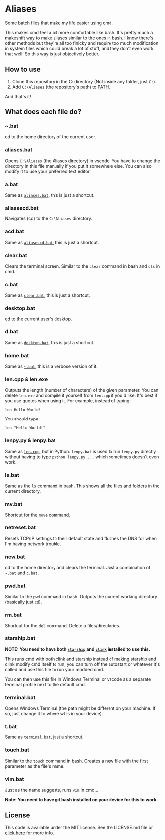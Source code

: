 
# Aliases

Some batch files that make my life easier using cmd.

This makes cmd feel a bit more comfortable like bash. It's pretty much a makeshift way to make aliases similar to the ones in bash. I know there's other methods but they're all too finicky and require too much modification in system files which could break a lot of stuff, and they don't even work that well! So this way is just objectively better.

## How to use

1. Clone this repository in the C: directory (Not inside any folder, just `C:`).
2. Add `C:\Aliases` (the repository's path) to [PATH](https://www.architectryan.com/2018/03/17/add-to-the-path-on-windows-10/).

And that's it!

## What does each file do?

### ~.bat

cd to the home directory of the current user.

### aliases.bat

Opens `C:\Aliases` (the Aliases directory) in vscode. You have to change the directory in this file manually if you put it somewhere else. You can also modify it to use your preferred text editor.

### a.bat

Same as [`aliases.bat`](#aliasesbat), this is just a shortcut.

### aliasescd.bat

Navigates (cd) to the `C:\Aliases` directory.

### acd.bat

Same as [`aliasescd.bat`](#aliasescdbat), this is just a shortcut.

### clear.bat

Clears the terminal screen. Similar to the `clear` command in bash and `cls` in cmd.

### c.bat

Same as [`clear.bat`](#clearbat), this is just a shortcut.

### desktop.bat

cd to the current user's desktop.

### d.bat

Same as [`desktop.bat`](#desktopbat), this is just a shortcut.

### home.bat

Same as [`~.bat`](#bat), this is a verbose version of it.

### len.cpp & len.exe

Outputs the length (number of characters) of the given parameter. You can delete `len.exe` and compile it yourself from `len.cpp` if you'd like.
It's best if you use quotes when using it. For example, instead of typing:

```batch
len Hello World!
```

You should type:

```batch
len "Hello World!"
```

### lenpy.py & lenpy.bat

Same as [`len.cpp`](#lencpp--lenexe), but in Python.
`lenpy.bat` is used to run `lenpy.py` directly without having to type `python lenpy.py ...` which sometimes doesn't even work.

### ls.bat

Same as the `ls` command in bash. This shows all the files and folders in the current directory.

### mv.bat

Shortcut for the `move` command.

### netreset.bat

Resets TCP/IP settings to their default state and flushes the DNS for when I'm having network trouble.

### new.bat

cd to the home directory and clears the terminal. Just a combination of [`~.bat`](#bat) and [`c.bat`](#cbat).

### pwd.bat

Similar to the `pwd` command in bash. Outputs the current working directory (basically just `cd`).

### rm.bat

Shortcut for the `del` command. Delete a files/directories.

### starship.bat

**NOTE: You need to have both [`starship`](https://starship.rs/) and [`clink`](https://github.com/chrisant996/clink) installed to use this.**

This runs cmd with both clink and starship instead of making starship and clink modify cmd itself to run, you can turn off the autostart or whatever it's called and use this file to run your modded cmd.

You can then use this file in Windows Terminal or vscode as a separate terminal profile next to the default cmd.

### terminal.bat

Opens Windows Terminal (the path might be different on your machine. If so, just change it to where wt is in your device).

### t.bat

Same as [`terminal.bat`](#terminalbat), just a shortcut.

### touch.bat

Similar to the `touch` command in bash. Creates a new file with the first parameter as the file's name.

### vim.bat

Just as the name suggests, runs `vim` in cmd...

**Note: You need to have git bash installed on your device for this to work.**

## License

This code is available under the MIT license. See the LICENSE.md file or [click here](https://mit-license.org/) for more info.
